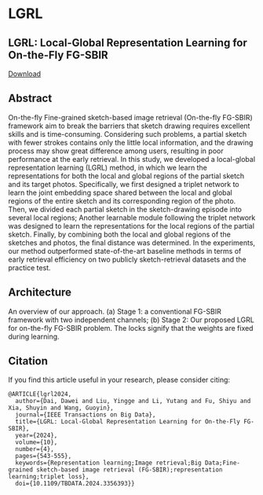 # LGRL
LGRL: Local-Global Representation Learning for On-the-Fly FG-SBIR
-----
[Download](https://ieeexplore.ieee.org/document/10409584 "悬停显示")

Abstract
---
On-the-fly Fine-grained sketch-based image retrieval (On-the-fly FG-SBIR) framework aim to break the barriers that sketch drawing requires excellent skills and is time-consuming. Considering such problems, a partial sketch with fewer strokes contains only the little local information, and the drawing process may show great difference among users, resulting in poor performance at the early retrieval. In this study, we developed a local-global representation learning (LGRL) method, in which we learn the representations for both the local and global regions of the partial sketch and its target photos. Specifically, we first designed a triplet network to learn the joint embedding space shared between the local and global regions of the entire sketch and its corresponding region of the photo. Then, we divided each partial sketch in the sketch-drawing episode into several local regions; Another learnable module following the triplet network was designed to learn the representations for the local regions of the partial sketch. Finally, by combining both the local and global regions of the sketches and photos, the final distance was determined. In the experiments, our method outperformed state-of-the-art baseline methods in terms of early retrieval efficiency on two publicly sketch-retrieval datasets and the practice test.

Architecture
---


An overview of our approach. (a) Stage 1: a conventional FG-SBIR framework with two independent channels; (b) Stage 2: Our proposed LGRL for on-the-fly FG-SBIR problem. The locks signify that the weights are fixed during learning.


Citation
---
If you find this article useful in your research, please consider citing:
```
@ARTICLE{lgrl2024,
  author={Dai, Dawei and Liu, Yingge and Li, Yutang and Fu, Shiyu and Xia, Shuyin and Wang, Guoyin},
  journal={IEEE Transactions on Big Data}, 
  title={LGRL: Local-Global Representation Learning for On-the-Fly FG-SBIR}, 
  year={2024},
  volume={10},
  number={4},
  pages={543-555},
  keywords={Representation learning;Image retrieval;Big Data;Fine-grained sketch-based image retrieval (FG-SBIR);representation learning;triplet loss},
  doi={10.1109/TBDATA.2024.3356393}}
```

